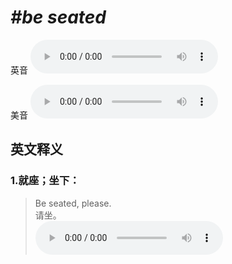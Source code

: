 # ***\#be seated*** 
英音
<audio src="./media/be seated1_AAC.aac" controls="controls"></audio>

美音
<audio src="./media/be seated2_AAC.aac" controls="controls"></audio>



  

英文释义
---
### 1.**就座；坐下：**  

 > Be seated, please.   
 > 请坐。    
<audio src="./media/seat-11.aac" controls="controls"></audio>


